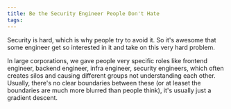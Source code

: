 ```yaml
---
title: Be the Security Engineer People Don't Hate
tags:
---
```


Security is hard, which is why people try to avoid it. So it's awesome that some engineer get so interested in it and take on this very hard problem.

In large corporations, we gave people very specific roles like frontend engineer, backend engineer, infra engineer, security engineers, which often creates silos and causing different groups not understanding each other. Usually, there's no clear boundaries between these (or at leaset the boundaries are much more blurred than people think), it's usually just a gradient descent.